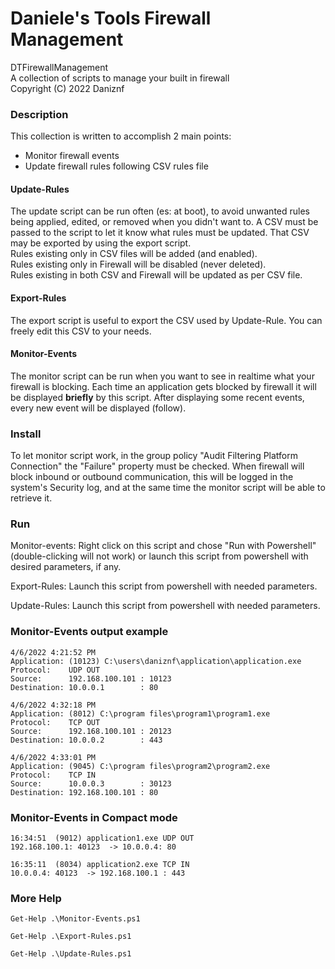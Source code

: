 # Daniele's Tools Firewall Management
DTFirewallManagement <br />
A collection of scripts to manage your built in firewall <br />
Copyright (C) 2022 Daniznf

### Description
This collection is written to accomplish 2 main points:
- Monitor firewall events
- Update firewall rules following CSV rules file

#### Update-Rules
The update script can be run often (es: at boot), to avoid unwanted rules being applied, edited, or removed when you didn't want to.
A CSV must be passed to the script to let it know what rules must be updated. That CSV may be exported by using the export script. <br />
Rules existing only in CSV files will be added (and enabled). <br />
Rules existing only in Firewall will be disabled (never deleted). <br />
Rules existing in both CSV and Firewall will be updated as per CSV file.

#### Export-Rules
The export script is useful to export the CSV used by Update-Rule. You can freely edit this CSV to your needs.

#### Monitor-Events
The monitor script can be run when you want to see in realtime what your firewall is blocking.
Each time an application gets blocked by firewall it will be displayed **briefly** by this script.
After displaying some recent events, every new event will be displayed (follow).

### Install
To let monitor script work, in the group policy "Audit Filtering Platform Connection" the "Failure" property must be checked.
When firewall will block inbound or outbound communication, this will be logged in the system's Security log, and at the same time the monitor script will be able to retrieve it.

### Run
Monitor-events:
Right click on this script and chose "Run with Powershell" (double-clicking will not work) or launch this script from powershell with desired parameters, if any.

Export-Rules:
Launch this script from powershell with needed parameters.

Update-Rules:
Launch this script from powershell with needed parameters.

### Monitor-Events output example
```
4/6/2022 4:21:52 PM
Application: (10123) C:\users\daniznf\application\application.exe
Protocol:    UDP OUT
Source:      192.168.100.101 : 10123
Destination: 10.0.0.1        : 80

4/6/2022 4:32:18 PM
Application: (8012) C:\program files\program1\program1.exe
Protocol:    TCP OUT
Source:      192.168.100.101 : 20123
Destination: 10.0.0.2        : 443

4/6/2022 4:33:01 PM
Application: (9045) C:\program files\program2\program2.exe
Protocol:    TCP IN
Source:      10.0.0.3        : 30123
Destination: 192.168.100.101 : 80
```

### Monitor-Events in Compact mode
```
16:34:51  (9012) application1.exe UDP OUT
192.168.100.1: 40123  -> 10.0.0.4: 80

16:35:11  (8034) application2.exe TCP IN
10.0.0.4: 40123  -> 192.168.100.1 : 443
```

### More Help
```
Get-Help .\Monitor-Events.ps1
```

```
Get-Help .\Export-Rules.ps1
```

```
Get-Help .\Update-Rules.ps1
```
